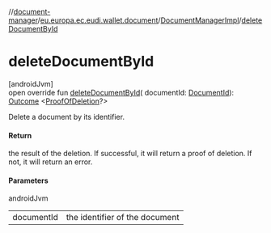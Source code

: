 //[document-manager](../../../index.md)/[eu.europa.ec.eudi.wallet.document](../index.md)/[DocumentManagerImpl](index.md)/[deleteDocumentById](delete-document-by-id.md)

# deleteDocumentById

[androidJvm]\
open override fun [deleteDocumentById](delete-document-by-id.md)(
documentId: [DocumentId](../-document-id/index.md)): [Outcome](../-outcome/index.md)
&lt;[ProofOfDeletion](../-proof-of-deletion/index.md)?&gt;

Delete a document by its identifier.

#### Return

the result of the deletion. If successful, it will return a proof of deletion. If not, it will
return an error.

#### Parameters

androidJvm

|            |                                |
|------------|--------------------------------|
| documentId | the identifier of the document |

